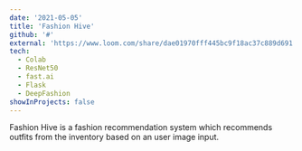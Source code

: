 ```yaml
---
date: '2021-05-05'
title: 'Fashion Hive'
github: '#'
external: 'https://www.loom.com/share/dae01970fff445bc9f18ac37c889d691'
tech:
  - Colab
  - ResNet50
  - fast.ai
  - Flask
  - DeepFashion
showInProjects: false
---
```


Fashion Hive is a fashion recommendation system which recommends outfits from the inventory based on an user image input.
